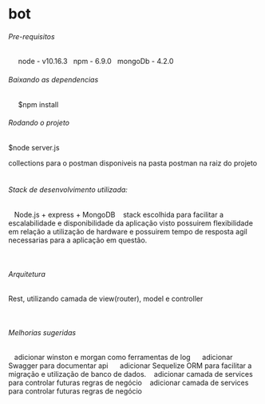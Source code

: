 # bot
<h6>Pre-requisitos</h6> &nbsp;&nbsp;
&nbsp;&nbsp;node - v10.16.3
&nbsp;&nbsp;npm - 6.9.0
&nbsp;&nbsp;mongoDb - 4.2.0
&nbsp;&nbsp;
&nbsp;&nbsp;
<h6>Baixando as dependencias</h6> 
&nbsp;&nbsp;
&nbsp; $npm install
&nbsp;
<h6>Rodando o projeto</h6> $node server.js
&nbsp;&nbsp;

collections para o postman disponiveis na pasta postman na raiz do projeto
&nbsp;&nbsp;


<h6>Stack de desenvolvimento utilizada: </h6>&nbsp;&nbsp;
Node.js + express + MongoDB
&nbsp;&nbsp;
stack escolhida para facilitar a escalabilidade e disponibilidade da aplicação visto possuirem flexibilidade em relação a utilização de hardware e possuirem tempo de resposta agil necessarias para a aplicação em questão.

&nbsp;&nbsp;

<h6>Arquitetura</h6>
Rest, utilizando camada de view(router), model e controller

&nbsp;&nbsp;

<h6>Melhorias sugeridas</h6>
&nbsp;&nbsp;
adicionar winston e morgan como ferramentas de log&nbsp;&nbsp;
&nbsp;&nbsp;
adicionar Swagger para documentar api&nbsp;&nbsp;
&nbsp;&nbsp;
adicionar Sequelize ORM para facilitar a migração e utilização de banco de dados.
&nbsp;&nbsp;
adicionar camada de services para controlar futuras regras de negócio
&nbsp;&nbsp;
adicionar camada de services para controlar futuras regras de negócio

